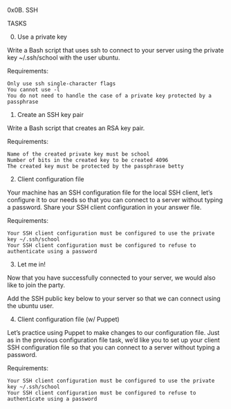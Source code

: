0x0B. SSH

TASKS

0. Use a private key

Write a Bash script that uses ssh to connect to your server using the private key ~/.ssh/school with the user ubuntu.

Requirements:

	Only use ssh single-character flags
	You cannot use -l
	You do not need to handle the case of a private key protected by a passphrase

1. Create an SSH key pair

Write a Bash script that creates an RSA key pair.

Requirements:

	Name of the created private key must be school
	Number of bits in the created key to be created 4096
	The created key must be protected by the passphrase betty

2. Client configuration file

Your machine has an SSH configuration file for the local SSH client, let’s configure it to our needs so that you can connect to a server without typing a password. Share your SSH client configuration in your answer file.

Requirements:

	Your SSH client configuration must be configured to use the private key ~/.ssh/school
	Your SSH client configuration must be configured to refuse to authenticate using a password

3. Let me in!

Now that you have successfully connected to your server, we would also like to join the party.

Add the SSH public key below to your server so that we can connect using the ubuntu user.

4. Client configuration file (w/ Puppet)

Let’s practice using Puppet to make changes to our configuration file. Just as in the previous configuration file task, we’d like you to set up your client SSH configuration file so that you can connect to a server without typing a password.

Requirements:

	Your SSH client configuration must be configured to use the private key ~/.ssh/school
	Your SSH client configuration must be configured to refuse to authenticate using a password
